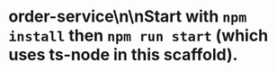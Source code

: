 # order-service\n\nStart with `npm install` then `npm run start` (which uses ts-node in this scaffold).